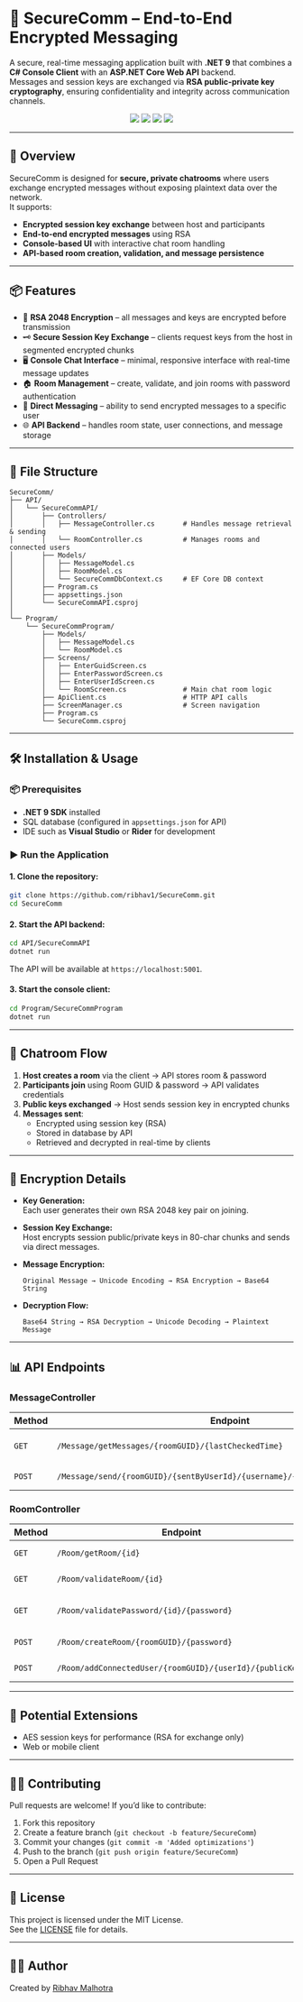 # 🔐 SecureComm – End-to-End Encrypted Messaging

A secure, real-time messaging application built with **.NET 9** that combines a **C# Console Client** with an **ASP.NET Core Web API** backend.  
Messages and session keys are exchanged via **RSA public-private key cryptography**, ensuring confidentiality and integrity across communication channels.

<p align="center">
  <img src="https://img.shields.io/badge/.NET-9.0-purple" />
  <img src="https://img.shields.io/badge/API-ASP.NET_Core-blue" />
  <img src="https://img.shields.io/badge/Encryption-RSA_2048-orange" />
  <img src="https://img.shields.io/badge/License-MIT-yellow" />
</p>

---

## 🧠 Overview

SecureComm is designed for **secure, private chatrooms** where users exchange encrypted messages without exposing plaintext data over the network.  
It supports:
- **Encrypted session key exchange** between host and participants
- **End-to-end encrypted messages** using RSA
- **Console-based UI** with interactive chat room handling
- **API-based room creation, validation, and message persistence**

---

## 📦 Features

- 🔑 **RSA 2048 Encryption** – all messages and keys are encrypted before transmission
- 🗝️ **Secure Session Key Exchange** – clients request keys from the host in segmented encrypted chunks
- 🖥️ **Console Chat Interface** – minimal, responsive interface with real-time message updates
- 🏠 **Room Management** – create, validate, and join rooms with password authentication
- 📨 **Direct Messaging** – ability to send encrypted messages to a specific user
- 🌐 **API Backend** – handles room state, user connections, and message storage

---

## 📁 File Structure

```
SecureComm/
├── API/
│   └── SecureCommAPI/
│       ├── Controllers/
│       │   ├── MessageController.cs       # Handles message retrieval & sending
│       │   └── RoomController.cs          # Manages rooms and connected users
│       ├── Models/
│       │   ├── MessageModel.cs
│       │   ├── RoomModel.cs
│       │   └── SecureCommDbContext.cs     # EF Core DB context
│       ├── Program.cs
│       ├── appsettings.json
│       └── SecureCommAPI.csproj
│
└── Program/
    └── SecureCommProgram/
        ├── Models/
        │   ├── MessageModel.cs
        │   └── RoomModel.cs
        ├── Screens/
        │   ├── EnterGuidScreen.cs
        │   ├── EnterPasswordScreen.cs
        │   ├── EnterUserIdScreen.cs
        │   └── RoomScreen.cs              # Main chat room logic
        ├── ApiClient.cs                   # HTTP API calls
        ├── ScreenManager.cs               # Screen navigation
        ├── Program.cs
        └── SecureComm.csproj
```

---

## 🛠️ Installation & Usage

### 📦 Prerequisites

- **.NET 9 SDK** installed
- SQL database (configured in `appsettings.json` for API)
- IDE such as **Visual Studio** or **Rider** for development

### ▶️ Run the Application

#### 1. Clone the repository:
```bash
git clone https://github.com/ribhav1/SecureComm.git
cd SecureComm
```

#### 2. Start the API backend:
```bash
cd API/SecureCommAPI
dotnet run
```
The API will be available at `https://localhost:5001`.

#### 3. Start the console client:
```bash
cd Program/SecureCommProgram
dotnet run
```

---

## 💬 Chatroom Flow

1. **Host creates a room** via the client → API stores room & password
2. **Participants join** using Room GUID & password → API validates credentials
3. **Public keys exchanged** → Host sends session key in encrypted chunks
4. **Messages sent**:
   - Encrypted using session key (RSA)
   - Stored in database by API
   - Retrieved and decrypted in real-time by clients

---

## 🔐 Encryption Details

- **Key Generation:**  
  Each user generates their own RSA 2048 key pair on joining.
  
- **Session Key Exchange:**  
  Host encrypts session public/private keys in 80-char chunks and sends via direct messages.

- **Message Encryption:**  
  ```
  Original Message → Unicode Encoding → RSA Encryption → Base64 String
  ```

- **Decryption Flow:**  
  ```
  Base64 String → RSA Decryption → Unicode Decoding → Plaintext Message
  ```

---

## 📊 API Endpoints

### **MessageController**
| Method | Endpoint | Description |
|--------|----------|-------------|
| `GET`  | `/Message/getMessages/{roomGUID}/{lastCheckedTime}` | Get new messages since `lastCheckedTime` |
| `POST` | `/Message/send/{roomGUID}/{sentByUserId}/{username}/{messageContent}/{color}` | Send a message |

### **RoomController**
| Method | Endpoint | Description |
|--------|----------|-------------|
| `GET`  | `/Room/getRoom/{id}` | Get room by ID |
| `GET`  | `/Room/validateRoom/{id}` | Check if room exists |
| `GET`  | `/Room/validatePassword/{id}/{password}` | Validate room password |
| `POST` | `/Room/createRoom/{roomGUID}/{password}` | Create new room |
| `POST` | `/Room/addConnectedUser/{roomGUID}/{userId}/{publicKey}` | Add a user to the room |

---

## 🧩 Potential Extensions

- AES session keys for performance (RSA for exchange only)
- Web or mobile client

---

## 🧑‍💻 Contributing

Pull requests are welcome! If you’d like to contribute:
1. Fork this repository
2. Create a feature branch (`git checkout -b feature/SecureComm`)
3. Commit your changes (`git commit -m 'Added optimizations'`)
4. Push to the branch (`git push origin feature/SecureComm`)
5. Open a Pull Request

---

## 📜 License

This project is licensed under the MIT License.  
See the [LICENSE](LICENSE) file for details.

---

## 🙋‍♂️ Author

Created by [Ribhav Malhotra](https://github.com/ribhav1)
